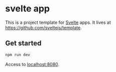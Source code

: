 # svelte app

This is a project template for [Svelte](https://svelte.dev) apps. It lives at https://github.com/sveltejs/template.

## Get started

```bash
npm run dev
```

Access to [localhost:8080](http://localhost:8080). 
